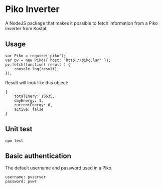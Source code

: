 Piko Inverter
=============
A NodeJS package that makes it possible to fetch information from a Piko Inverter from Kostal.

Usage
-----

	var Piko = require('piko');
	var pv = new Piko({ host: 'http://piko.lan' });
	pv.fetch(function( result ) {
		console.log(result);
	});

Result will look like this object:

	{ 
		totalEnery: 15635,
		dayEnergy: 1,
		currentEnergy: 0,
		active: false 
	}

Unit test
---------

	npm test

Basic authentication
--------------------
The default username and password used in a Piko.

	username: pvserver
	password: pvwr

